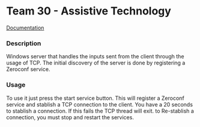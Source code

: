 # Team 30 - Assistive Technology

[Documentation](https://team30.netlify.com/)

### Description

Windows server that handles the inputs sent from the client through the usage of TCP. The initial discovery of the server is done by registering a Zeroconf service.

### Usage

To use it just press the start service button. This will register a Zeroconf service and stablish a TCP connection to the client. You have a 20 seconds to stablish a connection. If this fails the TCP thread will exit. to Re-stablish a connection, you must stop and restart the services.



